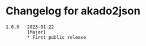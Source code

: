 # Changelog for akado2json

```
1.0.0   2023-01-22
        [Major]
        * First public release
```
